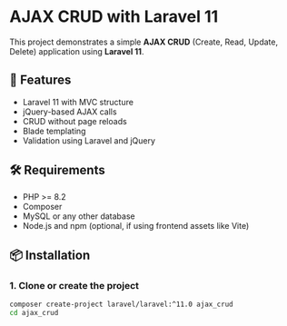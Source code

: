 # AJAX CRUD with Laravel 11

This project demonstrates a simple **AJAX CRUD** (Create, Read, Update, Delete) application using **Laravel 11**.

## 🚀 Features

- Laravel 11 with MVC structure
- jQuery-based AJAX calls
- CRUD without page reloads
- Blade templating
- Validation using Laravel and jQuery

## 🛠️ Requirements

- PHP >= 8.2
- Composer
- MySQL or any other database
- Node.js and npm (optional, if using frontend assets like Vite)

## 📦 Installation

### 1. Clone or create the project

```bash
composer create-project laravel/laravel:^11.0 ajax_crud
cd ajax_crud
